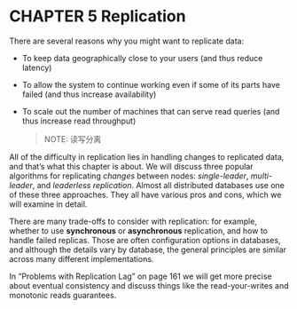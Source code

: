 # CHAPTER 5 Replication

There are several reasons why you might want to replicate data:

- To keep data geographically close to your users (and thus reduce latency)

- To allow the system to continue working even if some of its parts have failed (and thus increase availability)

- To scale out the number of machines that can serve read queries (and thus increase read throughput)

  > NOTE: 读写分离

All of the difficulty in replication lies in handling changes to replicated data, and that’s what this chapter is about. We will discuss three popular algorithms for replicating *changes* between nodes: *single-leader*, *multi-leader*, and *leaderless replication*. Almost all distributed databases use one of these three approaches. They all have various pros and cons, which we will examine in detail.

There are many trade-offs to consider with replication: for example, whether to use **synchronous** or **asynchronous** replication, and how to handle failed replicas. Those are often configuration options in databases, and although the details vary by database, the general principles are similar across many different implementations.

In “Problems with Replication Lag” on page 161 we will get more precise about eventual consistency and discuss things like the read-your-writes and monotonic reads guarantees.

